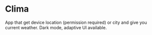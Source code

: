 # Clima
App that get device location (permission required) or city and give you current weather. Dark mode, adaptive UI available.
